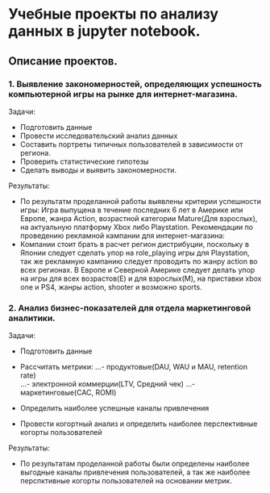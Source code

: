 # Учебные проекты по анализу данных в jupyter notebook. 
 
## Описание проектов.
### 1. Выявление закономерностей, определяющих успешность компьютерной игры на рынке для интернет-магазина.
Задачи: 
* Подготовить данные
* Провести исследовательский анализ данных 
* Составить портреты типичных пользователей в зависимости от региона.
* Проверить статистические гипотезы
* Сделать выводы и выявить закономерности.

Результаты:
* По результатм проделанной работы выявлены критерии успешности игры: Игра выпущена в течение последних 6 лет в Америке или Европе, жанра Action, возрастной категории Mature(Для взрослых), на актуальную платформу Xbox либо Playstation.
Рекомендации по проведению рекламной кампании для интернет-магазина:
* Компании стоит брать в расчет регион дистрибуции, поскольку в Японии следует сделать упор на role_playing игры для Playstation, так же рекламную кампанию следует проводить по жанру action во всех регионах. В Европе и Северной Америке следует делать упор на игры для всех возрастов(E) и для взрослых(M), на приставки xbox one и PS4, жанры action, shooter и возможно sports.

### 2. Анализ бизнес-показателей для отдела маркетинговой аналитики.
Задачи:
* Подготовить данные
* Рассчитать метрики:
 ...- продуктовые(DAU, WAU и MAU, retention rate)  
 ...- электронной коммерции(LTV, Средний чек)
 ...- маркетинговые(CAC, ROMI)
   
* Определить наиболее успешные каналы привлечения
* Провести когортный анализ и определить наиболее перспективные когорты пользователей

Результаты:
* По результатам проделанной работы были определены наиболее выгодные каналы привлечения пользователей, а так же наиболее перспктивные когорты пользователей на основании метрик.
